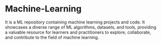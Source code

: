 # Machine-Learning
It is a ML repository containing machine learning projects and code. It showcases a diverse range of ML algorithms, datasets, and tools, providing a valuable resource for learners and practitioners to explore, collaborate, and contribute to the field of machine learning.
